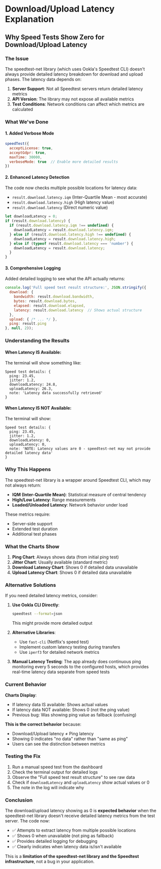 # Download/Upload Latency Explanation

## Why Speed Tests Show Zero for Download/Upload Latency

### The Issue
The speedtest-net library (which uses Ookla's Speedtest CLI) doesn't always provide detailed latency breakdown for download and upload phases. The latency data depends on:

1. **Server Support**: Not all Speedtest servers return detailed latency metrics
2. **API Version**: The library may not expose all available metrics
3. **Test Conditions**: Network conditions can affect which metrics are calculated

### What We've Done

#### 1. **Added Verbose Mode**
```javascript
speedTest({ 
  acceptLicense: true, 
  acceptGdpr: true,
  maxTime: 30000,
  verboseMode: true  // Enable more detailed results
})
```

#### 2. **Enhanced Latency Detection**
The code now checks multiple possible locations for latency data:
- `result.download.latency.iqm` (Inter-Quartile Mean - most accurate)
- `result.download.latency.high` (High latency value)
- `result.download.latency` (Direct numeric value)

```javascript
let downloadLatency = 0;
if (result.download.latency) {
  if (result.download.latency.iqm !== undefined) {
    downloadLatency = result.download.latency.iqm;
  } else if (result.download.latency.high !== undefined) {
    downloadLatency = result.download.latency.high;
  } else if (typeof result.download.latency === 'number') {
    downloadLatency = result.download.latency;
  }
}
```

#### 3. **Comprehensive Logging**
Added detailed logging to see what the API actually returns:
```javascript
console.log('Full speed test result structure:', JSON.stringify({
  download: {
    bandwidth: result.download.bandwidth,
    bytes: result.download.bytes,
    elapsed: result.download.elapsed,
    latency: result.download.latency  // Shows actual structure
  },
  upload: { /* ... */ },
  ping: result.ping
}, null, 2));
```

### Understanding the Results

#### When Latency IS Available:
The terminal will show something like:
```
Speed test details: {
  ping: 23.45,
  jitter: 1.2,
  downloadLatency: 24.8,
  uploadLatency: 26.3,
  note: 'Latency data successfully retrieved'
}
```

#### When Latency IS NOT Available:
The terminal will show:
```
Speed test details: {
  ping: 23.45,
  jitter: 1.2,
  downloadLatency: 0,
  uploadLatency: 0,
  note: 'NOTE: Latency values are 0 - speedtest-net may not provide detailed latency data'
}
```

### Why This Happens

The speedtest-net library is a wrapper around Speedtest CLI, which may not always return:
- **IQM (Inter-Quartile Mean)**: Statistical measure of central tendency
- **High/Low Latency**: Range measurements
- **Loaded/Unloaded Latency**: Network behavior under load

These metrics require:
- Server-side support
- Extended test duration
- Additional test phases

### What the Charts Show

1. **Ping Chart**: Always shows data (from initial ping test)
2. **Jitter Chart**: Usually available (standard metric)
3. **Download Latency Chart**: Shows 0 if detailed data unavailable
4. **Upload Latency Chart**: Shows 0 if detailed data unavailable

### Alternative Solutions

If you need detailed latency metrics, consider:

1. **Use Ookla CLI Directly**:
   ```bash
   speedtest --format=json
   ```
   This might provide more detailed output

2. **Alternative Libraries**:
   - Use `fast-cli` (Netflix's speed test)
   - Implement custom latency testing during transfers
   - Use `iperf3` for detailed network metrics

3. **Manual Latency Testing**:
   The app already does continuous ping monitoring every 5 seconds to the configured hosts, which provides real-time latency data separate from speed tests

### Current Behavior

**Charts Display**:
- If latency data IS available: Shows actual values
- If latency data NOT available: Shows 0 (not the ping value)
- Previous bug: Was showing ping value as fallback (confusing)

**This is the correct behavior** because:
- Download/Upload latency ≠ Ping latency
- Showing 0 indicates "no data" rather than "same as ping"
- Users can see the distinction between metrics

### Testing the Fix

1. Run a manual speed test from the dashboard
2. Check the terminal output for detailed logs
3. Observe the "Full speed test result structure" to see raw data
4. Check if `downloadLatency` and `uploadLatency` show actual values or 0
5. The note in the log will indicate why

### Conclusion

The download/upload latency showing as 0 is **expected behavior** when the speedtest-net library doesn't receive detailed latency metrics from the test server. The code now:
- ✅ Attempts to extract latency from multiple possible locations
- ✅ Shows 0 when unavailable (not ping as fallback)
- ✅ Provides detailed logging for debugging
- ✅ Clearly indicates when latency data is/isn't available

This is a **limitation of the speedtest-net library and the Speedtest infrastructure**, not a bug in your application.
